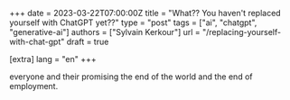 +++
date = 2023-03-22T07:00:00Z
title = "What?? You haven't replaced yourself with ChatGPT yet??"
type = "post"
tags = ["ai", "chatgpt", "generative-ai"]
authors = ["Sylvain Kerkour"]
url = "/replacing-yourself-with-chat-gpt"
draft = true

[extra]
lang = "en"
+++

everyone and their promising the end of the world and the end of employment.
